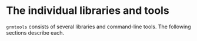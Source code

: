 # The individual libraries and tools

`grmtools` consists of several libraries and command-line tools. The following
sections describe each.
